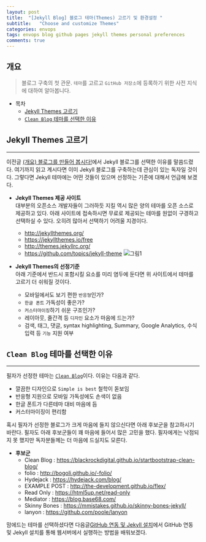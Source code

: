 ```yaml
---
layout: post
title:  "[Jekyll Blog] 블로그 테마(Themes) 고르기 및 환경설정 "
subtitle:   "Choose and customize Themes"
categories: envops
tags: envops blog github pages jekyll themes personal preferences 
comments: true
---
```



## 개요
> 블로그 구축의 첫 관문. `테마`를 고르고 `GitHub 저장소`에 등록하기 위한 사전 지식에 대하여 알아봅니다.  

- 목차
	- [Jekyll Themes 고르기](#jekyll-themes-고르기)
	- [`Clean Blog` 테마를 선택한 이유](#clean-blog-테마를-선택한-이유)
  
## Jekyll Themes 고르기   
---
이전글 [(개요) 블로그를 만들어 봅시다!](https://theorydb.github.io/envops/2019/05/01/envops-blog-intro/)에서 Jekyll 블로그를 선택한 이유를 말씀드렸다. 여기까지 읽고 계시다면 이미 Jekyll 블로그를 구축하는데 관심이 있는 독자일 것이다. 그렇다면 Jekyll 테마에는 어떤 것들이 있으며 선정하는 기준에 대해서 언급해 보겠다.

* __Jekyll Themes 제공 사이트__  
  대부분의 오픈소스 개발자들이 그러하듯 지킬 역시 많은 양의 테마를 오픈 소스로 제공하고 있다. 아래 사이트에 접속하시면 무료로 제공되는 테마를 원없이 구경하고 선택하실 수 있다. 오히려 많아서 선택하기 어려울 지경이다. 
  + <http://jekyllthemes.org/>  
  + <https://jekyllthemes.io/free>
  + <http://themes.jekyllrc.org/>
  + <https://github.com/topics/jekyll-theme>
![그림1](https://theorydb.github.io/assets/img/envops/2019-05-02-envops-blog-theme-1.jpg)
  
* __Jekyll Themes의 선정기준__  
  아래 기준에서 반드시 포함시킬 요소를 미리 염두에 둔다면 위 사이트에서 테마를 고르기 더 쉬워질 것이다.
  + 모바일에서도 보기 편한 `반응형`인가?
  + `한글 폰트` 가독성이 좋은가?
  + `커스터마이징`하기 쉬운 구조인가?
  + 레이아웃, 줄간격 등 `디자인` 요소가 마음에 드는가?
  + 검색, 태그, 댓글, syntax highlighting, Summary, Google Analytics, 수식입력 등 `기능` 지원 여부
  

## `Clean Blog` 테마를 선택한 이유  
---
필자가 선정한 테마는 [`Clean Blog`](https://blackrockdigital.github.io/startbootstrap-clean-blog/)이다. 이유는 다음과 같다.

* 깔끔한 디자인으로 `Simple is best` 철학이 돋보임
* 반응형 지원으로 모바일 가독성에도 손색이 없음
* 한글 폰트가 다른테마 대비 마음에 듬
* 커스터마이징이 편리함
  
혹시 필자가 선정한 블로그가 크게 마음에 들지 않으신다면 아래 후보군을 참고하시기 바란다. 필자도 아래 후보군들이 꽤 마음에 들어서 많은 고민을 했다. 필자에게는 낙점되지 못 했지만 독자분들께는 더 마음에 드실지도 모른다. 

* __후보군__ 
  + Clean Blog : <https://blackrockdigital.github.io/startbootstrap-clean-blog/>  
  + folio : <http://bogoli.github.io/-folio/>
  + Hydejack : <https://hydejack.com/blog/>
  + EXAMPLE POST : <http://the-development.github.io/flex/>
  + Read Only : <https://html5up.net/read-only>
  + Mediator : <https://blog.base68.com/>
  + Skinny Bones : <https://mmistakes.github.io/skinny-bones-jekyll/>
  + lanyon : <https://github.com/poole/lanyon>

맘에드는 테마를 선택하셨다면 다음글[GitHub 연동 및 Jekyll 설치](https://theorydb.github.io/envops/2019/05/03/envops-blog-github-pages-jekyll/)에서 GitHub 연동 및 Jekyll 설치를 통해 웹서버에서 실행하는 방법을 배워보겠다. 


